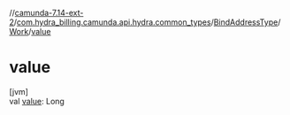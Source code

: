 //[camunda-7.14-ext-2](../../../../index.md)/[com.hydra_billing.camunda.api.hydra.common_types](../../index.md)/[BindAddressType](../index.md)/[Work](index.md)/[value](value.md)

# value

[jvm]\
val [value](value.md): Long
